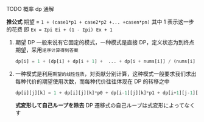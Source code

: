TODO 概率 dp 通解

**推公式**
期望 = `1 + (case1*p1 + case2*p2 +... +casen*pn)` 其中 1 表示这一步的花费
即 `Ex = Σpi Ei + (1 - Σpi) Ex + 1`

1. 期望 DP 一般来说有它固定的模式，一种模式是直接 DP，定义状态为到终点期望，采用`逆序计算得到答案`

   ```Python [-sugoroku]
   dp[i] = 1 + (dp[i] + dp[i + 1] +  ... + dp[i + nums[i]] / (nums[i] + 1))
   ```

2. 一种模式是利用`期望的线性性质`，对贡献分别计算，这种模式一般要求我们求出每种代价的期望使用次数，而每种代价往往体现在 DP 的转移之中

   ```Python [-sushi]
   dp[i][j][k] = 1 + dp[i][j][k]*p0 + dp[i-1][j][k]*p1 + dp[i+1][j-1][k]*p2 + dp[i][j+1][k-1]*p3
   ```

   **式変形して自己ループを除去**
   DP 遷移式の自己ループは式変形によってなくす
